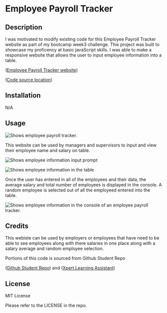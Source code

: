 # Employee Payroll Tracker



## Description


I was motivated to modify existing code for this Employee Payroll Tracker website as part of my bootcamp week3 challenge. This project was built to showcase my proficency at basic javaScript skills. I was able to make a responsive website that allows the user to input employee information into a table.

([Employee Payroll Tracker website](https://ashleighjg.github.io/Emp-Payroll/))

([Code source location](https://github.com/Ashleighjg/Ashleigh-Pro-Porfolio/blob/main/index.html))


## Installation

N/A

## Usage



![Shows employee payroll tracker.](C:\Users\ashle\bootcamp\Emp-Payroll\Pictures\emptracker.JPG)

This website can be used by managers and supervisors to input and view their employee name and salary on table.

 ![Shows employee information input prompt](C:\Users\ashle\bootcamp\Emp-Payroll\Pictures\inputbox.JPG)

 ![Shows employee information in the table](C:\Users\ashle\bootcamp\Emp-Payroll\Pictures\roster.JPG)

   
Once the user has entered in all of the employees and their data, the average salary and total number of employees is displayed in the console. A random employee is selected out of all the employeed entered into the table.

 ![Shows employee information in the console of an employee payroll tracker.](C:\Users\ashle\bootcamp\Emp-Payroll\Pictures\Console.JPG)
 




## Credits

This webiste can be used by employers or employees that have need to be able to see employees along with there salaries in one place along with a salary average and random employee selection.

Portions of this code is sourced from Github Student Repo 

([Github Student Repo](https://git.bootcampcontent.com/UNC-Chapel-Hill/UNC-VIRT-FSF-PT-05-2024-U-LOLC/-/blob/main/03-JavaScript/01-Activities/28-Stu_Mini-Project/Main/script.js?ref_type=heads))  and 
([Xpert Learning Assistant](https://bootcampspot.instructure.com/courses/6022/external_tools/313))

## License

MIT License

Please refer to the LICENSE in the repo.
